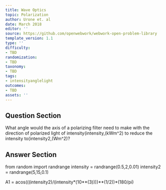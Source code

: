 ```yaml
---
title: Wave Optics
topic: Polarization
author: Urone et. al
date: March 2018
editor: ''
source: https://github.com/openwebwork/webwork-open-problem-library
template_version: 1.1
type: ''
difficulty:
- TBD
randomization:
- TBD
taxonomy:
- TBD
tags:
- intensityanglelight
outcomes:
- TBD
assets: ''
---
```


## Question Section 

What angle would the axis of a polarizing filter need to make with the direction of polarized light of intensity(intensity,(kWm^2) to reduce the intensity to(intensity2,(Wm^2)?



## Answer Section

from random import randrange
intensity = randrange(0.5,2,0.01)
intensity2 = randrange(5,15,0.1)

A1 = acos(((intensity2)/(intensity*(10**(3))))**(1/2))*(180/pi)